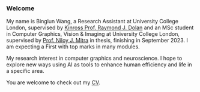 ### Welcome

My name is Binglun Wang, a Research Assistant at University College London, supervised by [Kinross Prof. Raymond J. Dolan](https://www.ucl.ac.uk/mental-health/people/professor-ray-dolan) and an MSc student in Computer Graphics, Vision & Imaging at University College London, supervised by [Prof. Niloy J. Mitra](http://www0.cs.ucl.ac.uk/staff/n.mitra/) in thesis, finishing in September 2023. I am expecting a First with top marks in many modules.  

<!-- In September 2022, I finished another MSc (Distinction) in Artificial Intelligence & Machine Learning at The University of Birmingham, and before that, I did my undergraduate (Class I) in Electronic Information Science and Technology at The University of Essex as the final year of a joint four-year programme with Northwest University, China. I’m also a multi-silver medallist in ACM-International Collegiate Programming Contest. 
 -->
My research interest in computer graphics and neuroscience. I hope to explore new ways using AI as tools to enhance human efficiency and life in a specific area.

You are welcome to check out my [CV](Binglun_CV.pdf).
